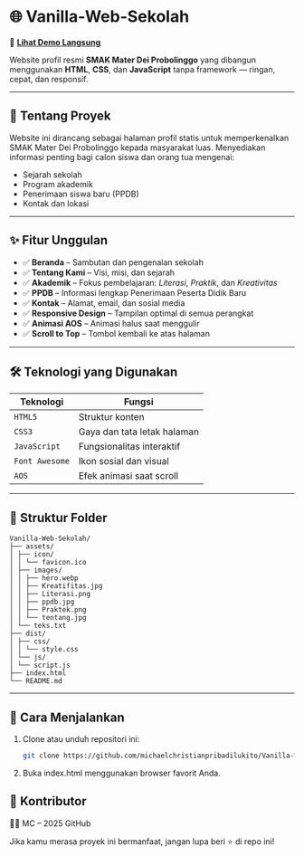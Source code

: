 # 🌐 Vanilla-Web-Sekolah

📌 **[Lihat Demo Langsung](https://michaelchristianpribadilukito.github.io/Vanilla-Web-Sekolah/#beranda)**

Website profil resmi **SMAK Mater Dei Probolinggo** yang dibangun menggunakan **HTML**, **CSS**, dan **JavaScript** tanpa framework — ringan, cepat, dan responsif.

---

## 🏫 Tentang Proyek

Website ini dirancang sebagai halaman profil statis untuk memperkenalkan SMAK Mater Dei Probolinggo kepada masyarakat luas. Menyediakan informasi penting bagi calon siswa dan orang tua mengenai:

- Sejarah sekolah  
- Program akademik  
- Penerimaan siswa baru (PPDB)  
- Kontak dan lokasi  

---

## ✨ Fitur Unggulan

- ✅ **Beranda** – Sambutan dan pengenalan sekolah  
- ✅ **Tentang Kami** – Visi, misi, dan sejarah  
- ✅ **Akademik** – Fokus pembelajaran: *Literasi*, *Praktik*, dan *Kreativitas*  
- ✅ **PPDB** – Informasi lengkap Penerimaan Peserta Didik Baru  
- ✅ **Kontak** – Alamat, email, dan sosial media  
- ✅ **Responsive Design** – Tampilan optimal di semua perangkat  
- ✅ **Animasi AOS** – Animasi halus saat menggulir  
- ✅ **Scroll to Top** – Tombol kembali ke atas halaman  

---

## 🛠️ Teknologi yang Digunakan

| Teknologi         | Fungsi                                  |
|-------------------|------------------------------------------|
| `HTML5`           | Struktur konten                         |
| `CSS3`            | Gaya dan tata letak halaman             |
| `JavaScript`      | Fungsionalitas interaktif               |
| `Font Awesome`    | Ikon sosial dan visual                  |
| `AOS`             | Efek animasi saat scroll               |

---

## 📁 Struktur Folder
```
Vanilla-Web-Sekolah/
├── assets/
│ ├── icon/
│ │ └── favicon.ico
│ ├── images/
│ │ ├── hero.webp
│ │ ├── Kreatifitas.jpg
│ │ ├── Literasi.png
│ │ ├── ppdb.jpg
│ │ ├── Praktek.png
│ │ └── tentang.jpg
│ └── teks.txt
├── dist/
│ ├── css/
│ │ └── style.css
│ └── js/
│ └── script.js
├── index.html
└── README.md
```

---

## 🚀 Cara Menjalankan

1. Clone atau unduh repositori ini:
   ```bash
   git clone https://github.com/michaelchristianpribadilukito/Vanilla-Web-Sekolah.git

2. Buka index.html menggunakan browser favorit Anda.

## 👤 Kontributor

🧑‍💻 MC – 2025
GitHub

Jika kamu merasa proyek ini bermanfaat, jangan lupa beri ⭐ di repo ini!

